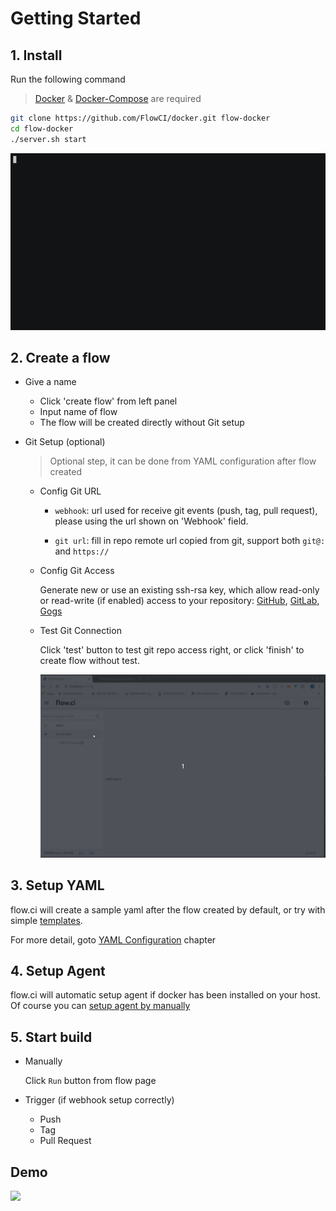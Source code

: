   # Getting Started

## 1. Install

Run the following command

> [Docker](https://docs.docker.com/install/) & [Docker-Compose](https://docs.docker.com/compose/install/) are required

```bash
git clone https://github.com/FlowCI/docker.git flow-docker
cd flow-docker
./server.sh start
```

![](../../src/start_server.gif)

## 2. Create a flow

- Give a name
  - Click 'create flow' from left panel
  - Input name of flow
  - The flow will be created directly without Git setup
  
- Git Setup (optional)
  
  > Optional step, it can be done from YAML configuration after flow created

  - Config Git URL

    - `webhook`: url used for receive git events (push, tag, pull request), please using the url shown on 'Webhook' field.
    
    - `git url`: fill in repo remote url copied from git, support both `git@:` and `https://`
  
  - Config Git Access

    Generate new or use an existing ssh-rsa key, which allow read-only or read-write (if enabled) access to your repository: [GitHub](../git/github.md), [GitLab](../git/github.md), [Gogs](../git/github.md)

  - Test Git Connection

    Click 'test' button to test git repo access right, or click 'finish' to create flow without test.

    ![](./img/create_flow_with_git_test.gif)

## 3. Setup YAML

flow.ci will create a sample yaml after the flow created by default, or try with simple [templates](https://github.com/FlowCI/templates).

For more detail, goto [YAML Configuration](../yml/reference_v1.md) chapter

## 4. Setup Agent

flow.ci will automatic setup agent if docker has been installed on your host. Of course you can [setup agent by manually](../agents/manual.md)

## 5. Start build

- Manually

  Click `Run` button from flow page

- Trigger (if webhook setup correctly)
  - Push
  - Tag
  - Pull Request

## Demo
  ![](../../src/demo.gif)
